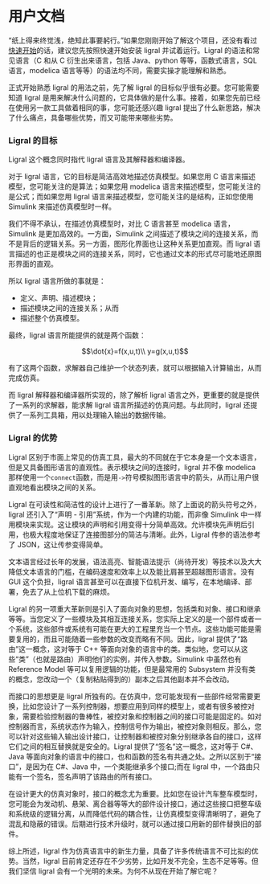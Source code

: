 <!-- Copyright (C) 2019-2021 Junruoyu Zheng. Home page: https://junruoyu-zheng.gitee.io/ligral

     Distributed under MIT license.
     See file LICENSE for detail or copy at https://opensource.org/licenses/MIT
-->

# 用户文档

“纸上得来终觉浅，绝知此事要躬行。”如果您刚刚开始了解这个项目，还没有看过[快速开始](../quick-start)的话，建议您先按照快速开始安装 ligral 并试着运行。Ligral 的语法和常见语言（C 和从 C 衍生出来语言，包括 Java、python 等等，函数式语言，SQL 语言，modelica 语言等等）的语法均不同，需要实操才能理解和熟悉。

正式开始熟悉 ligral 的用法之前，先了解 ligral 的目标似乎很有必要。您可能需要知道 ligral 是用来解决什么问题的，它具体做的是什么事。接着，如果您先前已经在使用另一款工具做着相同的事，您可能还感兴趣 ligral 提出了什么新思路，解决了什么痛点，具备哪些优势，而又可能带来哪些劣势。

### Ligral 的目标

Ligral 这个概念同时指代 ligral 语言及其解释器和编译器。

对于 ligral 语言，它的目标是简洁高效地描述仿真模型。如果您用 C 语言来描述模型，您可能关注的是算法；如果您用 modelica 语言来描述模型，您可能关注的是公式；而如果您用 ligral 语言来描述模型，您可能关注的是结构，正如您使用 Simulink 来描述仿真模型时一样。

我们不得不承认，在描述仿真模型时，对比 C 语言甚至 modelica 语言，Simulink 是更加高效的。一方面，Simulink 之间描述了模块之间的连接关系，而不是背后的逻辑关系。另一方面，图形化界面也让这种关系更加直观。而 ligral 语言描述的也正是模块之间的连接关系，同时，它也通过文本的形式尽可能地还原图形界面的直观。

所以 ligral 语言所做的事就是：

- 定义、声明、描述模块；
- 描述模块之间的连接关系；从而
- 描述整个仿真模型。

最终，ligral 语言所能提供的就是两个函数：

```math
\dot{x}=f(x,u,t)\\
y=g(x,u,t)
```

有了这两个函数，求解器自己维护一个状态列表，就可以根据输入计算输出，从而完成仿真。

而 ligral 解释器和编译器所实现的，除了解析 ligral 语言之外，更重要的就是提供了一系列的求解器，能求解 ligral 语言所描述的仿真问题。与此同时，ligral 还提供了一系列工具箱，用以处理输入输出的数据传输。

### Ligral 的优势

Ligral 区别于市面上常见的仿真工具，最大的不同就在于它本身是一个文本语言，但是又具备图形语言的直观性。表示模块之间的连接时，ligral 并不像 modelica 那样使用一个`connect`函数，而是用`->`符号模拟图形语言中的箭头，从而让用户很直观地看出模块之间的关系。

Ligral 在可读性和简洁性的设计上进行了一番革新。除了上面说的箭头符号之外，ligral 还引入了“声明 - 引用”系统，作为一个内建的功能，而非像 Simulink 中一样用模块来实现。这让模块的声明和引用变得十分简单高效。允许模块先声明后引用，也极大程度地保证了连接图部分的简洁与清晰。此外，Ligral 传参的语法参考了 JSON，这让传参变得简单。

文本语言经过长年的发展，语法高亮、智能语法提示（尚待开发）等技术以及大大降低文本语言的门槛，在编码速度和效率上以及能比肩甚至超越图形语言。没有 GUI 这个负担，ligral 语言甚至可以在直接下位机开发、编写，在本地编译、部署，免去了从上位机下载的麻烦。

Ligral 的另一项重大革新则是引入了面向对象的思想，包括类和对象、接口和继承等等。当您定义了一些模块及其相互连接关系，您实际上定义的是一个部件或者一个系统，这些部件或系统有可能在更大的工程里充当一个节点。这些功能可能是需要复用的，而且可能随着一些参数的改变而略有不同。因此，ligral 提供了“路由”这一概念，这对等于 C++ 等面向对象的语言中的类。类似地，您可以从这些“类”（也就是路由）声明他们的实例，并传入参数。Simulink 中虽然也有 Reference Model 等可以复用逻辑的功能，但是最常用的 Subsystem 并没有类的概念，您改动一个（复制粘贴得到的）副本之后其他副本并不会改动。

而接口的思想更是 ligral 所独有的。在仿真中，您可能发现有一些部件经常需要更换，比如您设计了一系列控制器，想要应用到同样的模型上，或者有很多被控对象，需要检验控制器的鲁棒性，被控对象和控制器之间的接口可能是固定的。如对控制器而言，系统状态作为输入，控制信号作为输出，被控对象则相反。那么，您可以针对这些输入输出设计接口，让控制器和被控对象分别继承各自的接口，这样它们之间的相互替换就是安全的。Ligral 提供了“签名”这一概念，这对等于 C#、Java 等面向对象的语言中的接口，也和函数的签名有共通之处。之所以区别于“接口”，是因为在 C#、Java 中，一个类能继承多个接口;而在 ligral 中，一个路由只能有一个签名，签名声明了该路由的所有接口。

在设计更大的仿真对象时，接口的概念尤为重要。比如您在设计汽车整车模型时，您可能会为发动机、悬架、离合器等等大的部件设计接口，通过这些接口把整车级和系统级的逻辑分离，从而降低代码的耦合性，让仿真模型变得清晰明了，避免了混乱和隐蔽的错误。后期进行技术升级时，就可以通过接口用新的部件替换旧的部件。

综上所述，ligral 作为仿真语言中的新生力量，具备了许多传统语言不可比拟的优势。当然，ligral 目前肯定还存在不少劣势，比如开发不完全，生态不足等等。但我们坚信 ligral 会有一个光明的未来。为何不从现在开始了解它呢？